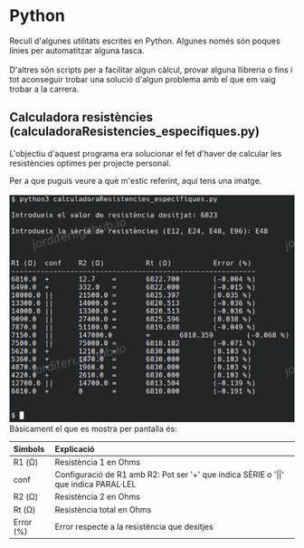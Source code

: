 # Python

Recull d'algunes utilitats escrites en Python. Algunes només són poques línies per automatitzar alguna tasca.<br /><br />
D'altres són scripts per a facilitar algun càlcul, provar alguna llibreria o fins i tot aconseguir trobar una solució d'algun problema amb el que em vaig trobar a la carrera.

## Calculadora resistències (calculadoraResistencies_especifiques.py)

L'objectiu d'aquest programa era solucionar el fet d'haver de calcular les resistències optimes per projecte personal.

Per a que puguis veure a què m'estic referint, aquí tens una imatge.<br />
<br />
<img src="./pictures/imatge_1.png" alt="Programa calculadoraResistencies_especifiques">
<br />
Bàsicament el que es mostra per pantalla és:

| Simbols | Explicació |
| :--- | :--- |
| R1 (Ω) | Resistència 1 en Ohms |
| conf | Configuració de R1 amb R2: Pot ser '+' que indica SÈRIE o '\|\|' que indica PARAL·LEL |
| R2 (Ω) | Resistència 2 en Ohms |
| Rt (Ω) | Resistència total en Ohms |
| Error (%) | Error respecte a la resistència que desitjes |

